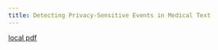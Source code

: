 ```yaml
---
title: Detecting Privacy-Sensitive Events in Medical Text
---
```


[local pdf](../../../pdfs/Detecting%20Privacy-Sensitive%20Events%20in%20Medical%20Text.pdf)
